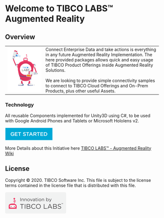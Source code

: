 # Welcome to TIBCO LABS™ Augmented Reality

## Overview

|      |      |
| ---- | ---- |
| ![Logo](TIBCOLabs-final.png) | Connect Enterprise Data and take actions is everything in any future Augmented Reality Implementation. The here provided packages allows quick and easy usage of TIBCO Product Offerings inside Augmented Reality Solutions. <br><br> We are looking to provide simple connectivity samples to connect to TIBCO Cloud Offerings and On-Prem Products, plus other useful Assets. |

### Technology
All reusable Components implemented for Unity3D using C#, to be used with Google Android Phones and Tablets or Microsoft Hololens v2.

<a href="Angular/docs/1.%20Prerequisites/">![getStarted](get-started.png "TCST Get Started")</a>

More Details about this Initiative here [TIBCO LABS™ - Augmented Reality Wiki](https://community.tibco.com/wiki/tibco-labstm-augmented-reality-wiki)

## License
Copyright © 2020. TIBCO Software Inc. This file is subject to the license terms contained in the license file that is distributed with this file.

![Logo](tibcolabs-brand.png "Labs Logo")